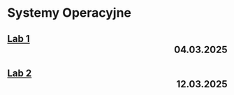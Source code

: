 # Systemy Operacyjne

## [Lab 1](./Labs/cw01.md)<div style="text-align: right">04.03.2025</div>

## [Lab 2](./Labs/cw02.md)<div style="text-align: right">12.03.2025</div>